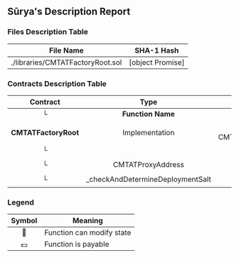 ## Sūrya's Description Report

### Files Description Table


|  File Name  |  SHA-1 Hash  |
|-------------|--------------|
| ./libraries/CMTATFactoryRoot.sol | [object Promise] |


### Contracts Description Table


|  Contract  |         Type        |       Bases      |                  |                 |
|:----------:|:-------------------:|:----------------:|:----------------:|:---------------:|
|     └      |  **Function Name**  |  **Visibility**  |  **Mutability**  |  **Modifiers**  |
||||||
| **CMTATFactoryRoot** | Implementation | AccessControl, CMTATFactoryInvariant |||
| └ | <Constructor> | Public ❗️ | 🛑  |NO❗️ |
| └ | CMTATProxyAddress | Public ❗️ |   |NO❗️ |
| └ | _checkAndDetermineDeploymentSalt | Internal 🔒 | 🛑  | |


### Legend

|  Symbol  |  Meaning  |
|:--------:|-----------|
|    🛑    | Function can modify state |
|    💵    | Function is payable |

